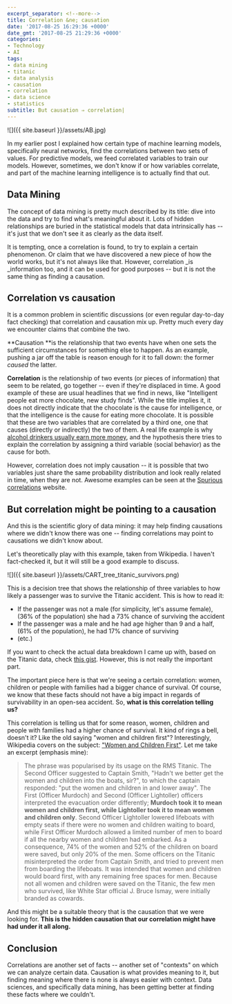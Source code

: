 ```yaml
---
excerpt_separator: <!--more-->
title: Correlation &ne; causation
date: '2017-08-25 16:29:36 +0000'
date_gmt: '2017-08-25 21:29:36 +0000'
categories:
- Technology
- AI
tags:
- data mining
- titanic
- data analysis
- causation
- correlation
- data science
- statistics
subtitle: But causation ⇒ correlation|
---
```


![]({{ site.baseurl }}/assets/AB.jpg)

In my earlier post I explained how certain type of machine learning models, specifically neural networks, find the correlations between two sets of values. For predictive models, we feed correlated variables to train our models. However, sometimes, we don't know if or how variables correlate, and part of the machine learning intelligence is to actually find that out.

<!--more-->

## Data Mining

The concept of data mining is pretty much described by its title: dive into the data and try to find what's meaningful about it. Lots of hidden relationships are buried in the statistical models that data intrinsically has -- it's just that we don't see it as clearly as the data itself.

It is tempting, once a correlation is found, to try to explain a certain phenomenon. Or claim that we have discovered a new piece of how the world works, but it's not always like that. However, correlation _is _information too, and it can be used for good purposes -- but it is not the same thing as finding a causation.

## Correlation vs causation

It is a common problem in scientific discussions (or even regular day-to-day fact checking) that correlation and causation mix up. Pretty much every day we encounter claims that combine the two.

**Causation **is the relationship that two events have when one sets the sufficient circumstances for something else to happen. As an example, pushing a jar off the table is reason enough for it to fall down: the former _caused_ the latter.

**Correlation** is the relationship of two events (or pieces of information) that seem to be related, go together -- even if they're displaced in time. A good example of these are usual headlines that we find in news, like "Intelligent people eat more chocolate, new study finds". While the title implies it, it does not directly indicate that the chocolate is the cause for intelligence, or that the intelligence is the cause for eating more chocolate. It is possible that these are two variables that are correlated by a third one, one that causes (directly or indirectly) the two of them. A real life example is why [alcohol drinkers usually earn more money](https://link.springer.com/article/10.1007/s12122-006-1031-y), and the hypothesis there tries to explain the correlation by assigning a third variable (social behavior) as the cause for both.

However, correlation does not imply causation -- it is possible that two variables just share the same probability distribution and look really related in time, when they are not. Awesome examples can be seen at the [Spurious correlations](http://www.tylervigen.com/spurious-correlations) website.

## But correlation might be pointing to a causation

And this is the scientific glory of data mining: it may help finding causations where we didn't know there was one -- finding correlations may point to causations we didn't know about.

Let's theoretically play with this example, taken from Wikipedia. I haven't fact-checked it, but it will still be a good example to discuss.

![]({{ site.baseurl }}/assets/CART_tree_titanic_survivors.png)


This is a decision tree that shows the relationship of three variables to how likely a passenger was to survive the Titanic accident. This is how to read it:

- If the passenger was not a male (for simplicity, let's assume female), (36% of the population) she had a 73% chance of surviving the accident
- If the passenger was a male and he had age higher than 9 and a half, (61% of the population), he had 17% chance of surviving
- (etc.)

If you want to check the actual data breakdown I came up with, based on the Titanic data, check [this gist](https://gist.github.com/AlphaGit/4ef1c2be86d0628fda3dc884898df455). However, this is not really the important part.

The important piece here is that we're seeing a certain correlation: women, children or people with families had a bigger chance of survival. Of course, we know that these facts should not have a big impact in regards of survivability in an open-sea accident. So, **what is this correlation telling us?**

This correlation is telling us that for some reason, women, children and people with families had a higher chance of survival. It kind of rings a bell, doesn't it? Like the old saying "women and children first"? Interestingly, Wikipedia covers on the subject: ["Women and Children First"](https://en.wikipedia.org/wiki/Women_and_children_first). Let me take an excerpt (emphasis mine):

> The phrase was popularised by its usage on the RMS Titanic. The Second Officer suggested to Captain Smith, "Hadn't we better get the women and children into the boats, sir?", to which the captain responded: "put the women and children in and lower away". The First (Officer Murdoch) and Second (Officer Lightoller) officers interpreted the evacuation order differently; **Murdoch took it to mean women and children first, while Lightoller took it to mean women and children only**. Second Officer Lightoller lowered lifeboats with empty seats if there were no women and children waiting to board, while First Officer Murdoch allowed a limited number of men to board if all the nearby women and children had embarked. As a consequence, 74% of the women and 52% of the children on board were saved, but only 20% of the men. Some officers on the Titanic misinterpreted the order from Captain Smith, and tried to prevent men from boarding the lifeboats. It was intended that women and children would board first, with any remaining free spaces for men. Because not all women and children were saved on the Titanic, the few men who survived, like White Star official J. Bruce Ismay, were initially branded as cowards.

And this might be a suitable theory that is the causation that we were looking for. **This is the hidden causation that our correlation might have had under it all along.**

## Conclusion

Correlations are another set of facts -- another set of "contexts" on which we can analyze certain data. Causation is what provides meaning to it, but finding meaning where there is none is always easier with context. Data sciences, and specifically data mining, has been getting better at finding these facts where we couldn't.
